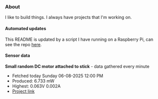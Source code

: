 ### About
I like to build things. I always have projects that I'm working on.

#### Automated updates
This README is updated by a script I have running on a Raspberry Pi, can see the repo [here](https://github.com/jdc-cunningham/raspi-git-repo-updater).

#### Sensor data


**Small random DC motor attached to stick** - data gathered every minute
- Fetched today Sunday 06-08-2025 12:00 PM
- Produced: 6.733 mW
- Highest: 0.063V 0.002A
- [Project link](https://github.com/jdc-cunningham/turbine-raspi)
